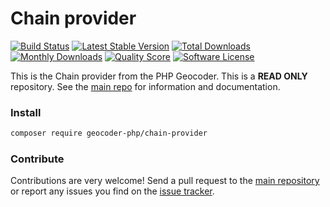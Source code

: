 # Chain provider
[![Build Status](https://travis-ci.org/geocoder-php/chain-provider.svg?branch=master)](http://travis-ci.org/geocoder-php/chain-provider)
[![Latest Stable Version](https://poser.pugx.org/geocoder-php/chain-provider/v/stable)](https://packagist.org/packages/geocoder-php/chain-provider)
[![Total Downloads](https://poser.pugx.org/geocoder-php/chain-provider/downloads)](https://packagist.org/packages/geocoder-php/chain-provider)
[![Monthly Downloads](https://poser.pugx.org/geocoder-php/chain-provider/d/monthly.png)](https://packagist.org/packages/geocoder-php/chain-provider)
[![Quality Score](https://img.shields.io/scrutinizer/g/geocoder-php/chain-provider.svg?style=flat-square)](https://scrutinizer-ci.com/g/geocoder-php/chain-provider)
[![Software License](https://img.shields.io/badge/license-MIT-brightgreen.svg?style=flat-square)](LICENSE)

This is the Chain provider from the PHP Geocoder. This is a **READ ONLY** repository. See the
[main repo](https://github.com/geocoder-php/Geocoder) for information and documentation. 

### Install

```bash
composer require geocoder-php/chain-provider
```

### Contribute

Contributions are very welcome! Send a pull request to the [main repository](https://github.com/geocoder-php/Geocoder) or 
report any issues you find on the [issue tracker](https://github.com/geocoder-php/Geocoder/issues).
